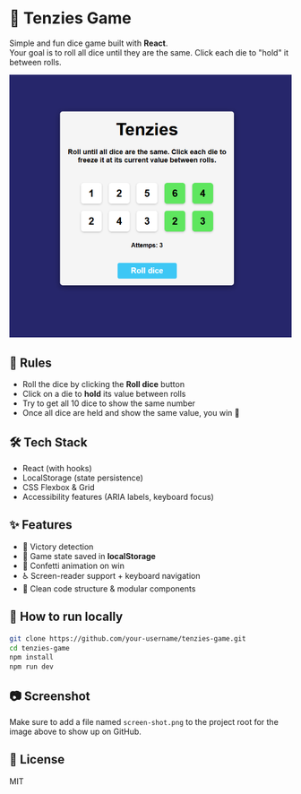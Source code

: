 # 🎲 Tenzies Game

Simple and fun dice game built with **React**.  
Your goal is to roll all dice until they are the same. Click each die to "hold" it between rolls.

![Screenshot of the game](./screen-shot.png)

## 🧠 Rules

- Roll the dice by clicking the **Roll dice** button
- Click on a die to **hold** its value between rolls
- Try to get all 10 dice to show the same number
- Once all dice are held and show the same value, you win 🎉

## 🛠️ Tech Stack

- React (with hooks)
- LocalStorage (state persistence)
- CSS Flexbox & Grid
- Accessibility features (ARIA labels, keyboard focus)

## ✨ Features

- 🎯 Victory detection
- 🧠 Game state saved in **localStorage**
- 🎉 Confetti animation on win
- ♿ Screen-reader support + keyboard navigation
- 🧪 Clean code structure & modular components

## 🚀 How to run locally

```bash
git clone https://github.com/your-username/tenzies-game.git
cd tenzies-game
npm install
npm run dev
```

## 📷 Screenshot

Make sure to add a file named `screen-shot.png` to the project root for the image above to show up on GitHub.

## 📄 License

MIT
